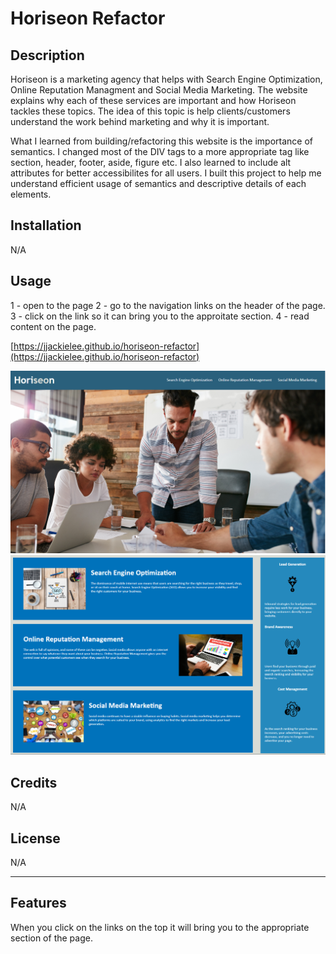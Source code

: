 # Horiseon Refactor

## Description

Horiseon is a marketing agency that helps with Search Engine Optimization, Online Reputation Managment and Social Media Marketing. The website explains why each of these services are important and how Horiseon tackles these topics. The idea of this topic is help clients/customers understand the work behind marketing and why it is important. 

What I learned from building/refactoring this website is the importance of semantics. I changed most of the DIV tags to a more appropriate tag like section, header, footer, aside, figure etc. I also learned to include alt attributes for better accessibilites for all users. I built this project to help me understand efficient usage of semantics and descriptive details of each elements. 

## Installation

N/A

## Usage

1 - open to the page
2 - go to the navigation links on the header of the page. 
3 - click on the link so it can bring you to the approitate section.
4 - read content on the page.

[https://jjackielee.github.io/horiseon-refactor](https://jjackielee.github.io/horiseon-refactor)

![Top of page](assets/images/header.jpg)
![Content](assets/images/content.jpg)


## Credits

N/A

## License

N/A

---

## Features

When you click on the links on the top it will bring you to the appropriate section of the page. 

